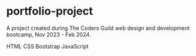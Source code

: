 # portfolio-project

A project created during The Coders Guild web design and development bootcamp, Nov 2023 - Feb 2024. 

HTML
CSS
Bootstrap
JavaScript